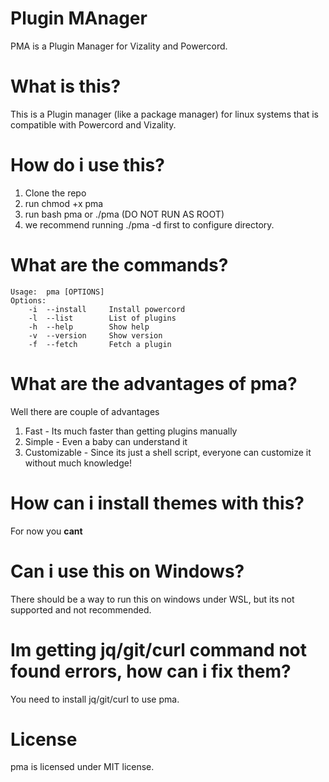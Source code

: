 # Plugin MAnager
PMA is a Plugin Manager for Vizality and Powercord.

# What is this?
This is a Plugin manager (like a package manager) for linux systems that is compatible with Powercord and Vizality.

# How do i use this?
1. Clone the repo
2. run chmod +x pma
3. run bash pma or ./pma (DO NOT RUN AS ROOT)
4. we recommend running ./pma -d first to configure directory.

# What are the commands?
```
Usage:  pma [OPTIONS]
Options:
    -i  --install     Install powercord
    -l  --list        List of plugins
    -h  --help        Show help
    -v  --version     Show version
    -f  --fetch       Fetch a plugin
```

# What are the advantages of pma?
Well there are couple of advantages
1. Fast - Its much faster than getting plugins manually
2. Simple - Even a baby can understand it 
3. Customizable - Since its just a shell script, everyone can customize it without much knowledge!

# How can i install themes with this?
For now you **cant**

# Can i use this on Windows?
There should be a way to run this on windows under WSL, but its not supported and not recommended.

# Im getting jq/git/curl command not found errors, how can i fix them?
You need to install jq/git/curl to use pma.

# License
pma is licensed under MIT license.
